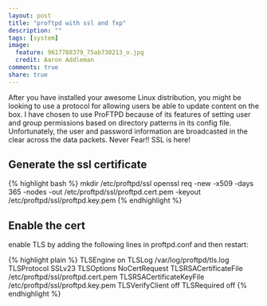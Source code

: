 ```yaml
---
layout: post
title: "proftpd with ssl and fxp"
description: ""
tags: [system]
image:
  feature: 9617788379_75ab730213_o.jpg
  credit: Aaron Addleman
comments: true
share: true
---
```



After you have installed your awesome Linux distribution, you might be looking to use a protocol for allowing users be able to update content on the box. I have chosen to use ProFTPD because of its features of setting user and group permissions based on directory patterns in its config file. Unfortunately, the user and password information are broadcasted in the clear across the data packets. Never Fear!! SSL is here!

## Generate the ssl certificate

{% highlight bash %}
    mkdir /etc/proftpd/ssl
    openssl req -new -x509 -days 365 -nodes -out /etc/proftpd/ssl/proftpd.cert.pem -keyout /etc/proftpd/ssl/proftpd.key.pem
{% endhighlight %}

## Enable the cert

enable TLS by adding the following lines in proftpd.conf and then restart:

{% highlight plain %}
    <IfModule mod_tls.c>
      TLSEngine                  on
      TLSLog                     /var/log/proftpd/tls.log
      TLSProtocol                SSLv23
      TLSOptions                 NoCertRequest
      TLSRSACertificateFile      /etc/proftpd/ssl/proftpd.cert.pem
      TLSRSACertificateKeyFile   /etc/proftpd/ssl/proftpd.key.pem
      TLSVerifyClient            off
      TLSRequired                off
    </IfModule>
{% endhighlight %}